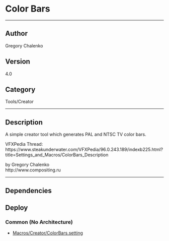 # Color Bars
___

## Author
Gregory Chalenko

## Version
4.0

## Category
Tools/Creator

___

## Description
<p>A simple creator tool which generates PAL and NTSC TV color bars.</p>

<p>VFXPedia Thread:<br>
https://www.steakunderwater.com/VFXPedia/96.0.243.189/indexb225.html?title=Settings_and_Macros/ColorBars_Description</p>

<p>by Gregory Chalenko<br>
http://www.compositing.ru</p>

___

## Dependencies

## Deploy

### Common (No Architecture)

<ul>
<li><a href="https://gitlab.com/WeSuckLess/Reactor/-/blob/master/Atoms/com.GregoryChalenko.ColorBars/Macros/Creator/ColorBars.setting?ref_type=heads">Macros/Creator/ColorBars.setting</a></li>
</ul>
